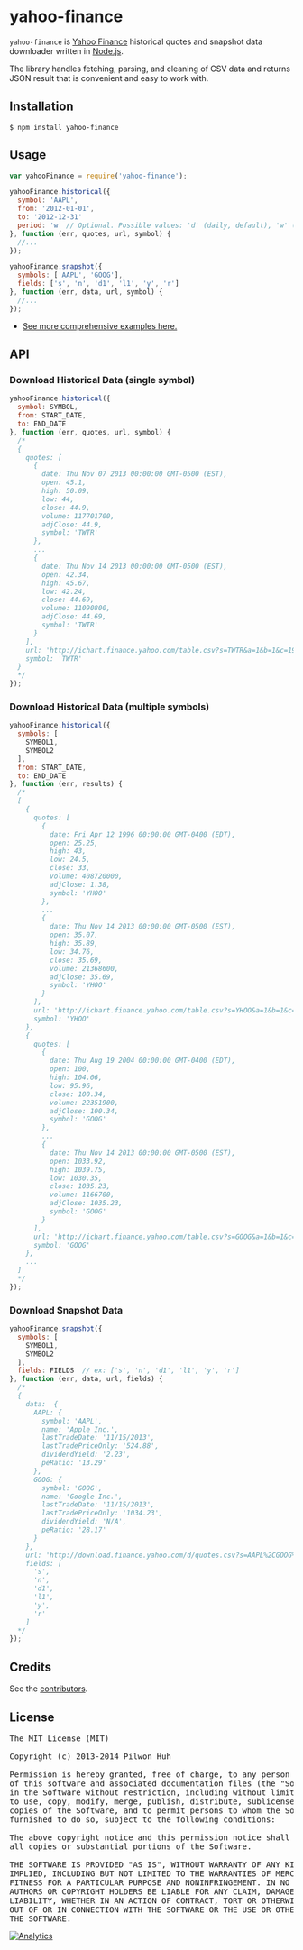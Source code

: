 # yahoo-finance

`yahoo-finance` is [Yahoo Finance](http://finance.yahoo.com/) historical quotes and snapshot data downloader written in [Node.js](http://nodejs.org/).

The library handles fetching, parsing, and cleaning of CSV data and returns JSON result that is convenient and easy to work with.


## Installation

    $ npm install yahoo-finance


## Usage

```js
var yahooFinance = require('yahoo-finance');

yahooFinance.historical({
  symbol: 'AAPL',
  from: '2012-01-01',
  to: '2012-12-31'
  period: 'w' // Optional. Possible values: 'd' (daily, default), 'w' (weekly), 'm' (monthly).
}, function (err, quotes, url, symbol) {
  //...
});

yahooFinance.snapshot({
  symbols: ['AAPL', 'GOOG'],
  fields: ['s', 'n', 'd1', 'l1', 'y', 'r']
}, function (err, data, url, symbol) {
  //...
});
```

* [See more comprehensive examples here.](https://github.com/pilwon/node-yahoo-finance/tree/master/examples)


## API

### Download Historical Data (single symbol)

```js
yahooFinance.historical({
  symbol: SYMBOL,
  from: START_DATE,
  to: END_DATE
}, function (err, quotes, url, symbol) {
  /*
  {
    quotes: [
      {
        date: Thu Nov 07 2013 00:00:00 GMT-0500 (EST),
        open: 45.1,
        high: 50.09,
        low: 44,
        close: 44.9,
        volume: 117701700,
        adjClose: 44.9,
        symbol: 'TWTR'
      },
      ...
      {
        date: Thu Nov 14 2013 00:00:00 GMT-0500 (EST),
        open: 42.34,
        high: 45.67,
        low: 42.24,
        close: 44.69,
        volume: 11090800,
        adjClose: 44.69,
        symbol: 'TWTR'
      }
    ],
    url: 'http://ichart.finance.yahoo.com/table.csv?s=TWTR&a=1&b=1&c=1900&d=11&e=15&f=2013&g=d&ignore=.csv',
    symbol: 'TWTR'
  }
  */
});
```

### Download Historical Data (multiple symbols)

```js
yahooFinance.historical({
  symbols: [
    SYMBOL1,
    SYMBOL2
  ],
  from: START_DATE,
  to: END_DATE
}, function (err, results) {
  /*
  [
    {
      quotes: [
        {
          date: Fri Apr 12 1996 00:00:00 GMT-0400 (EDT),
          open: 25.25,
          high: 43,
          low: 24.5,
          close: 33,
          volume: 408720000,
          adjClose: 1.38,
          symbol: 'YHOO'
        },
        ...
        {
          date: Thu Nov 14 2013 00:00:00 GMT-0500 (EST),
          open: 35.07,
          high: 35.89,
          low: 34.76,
          close: 35.69,
          volume: 21368600,
          adjClose: 35.69,
          symbol: 'YHOO'
        }
      ],
      url: 'http://ichart.finance.yahoo.com/table.csv?s=YHOO&a=1&b=1&c=1900&d=11&e=15&f=2013&g=d&ignore=.csv',
      symbol: 'YHOO'
    },
    {
      quotes: [
        {
          date: Thu Aug 19 2004 00:00:00 GMT-0400 (EDT),
          open: 100,
          high: 104.06,
          low: 95.96,
          close: 100.34,
          volume: 22351900,
          adjClose: 100.34,
          symbol: 'GOOG'
        },
        ...
        {
          date: Thu Nov 14 2013 00:00:00 GMT-0500 (EST),
          open: 1033.92,
          high: 1039.75,
          low: 1030.35,
          close: 1035.23,
          volume: 1166700,
          adjClose: 1035.23,
          symbol: 'GOOG'
        }
      ],
      url: 'http://ichart.finance.yahoo.com/table.csv?s=GOOG&a=1&b=1&c=1900&d=11&e=15&f=2013&g=d&ignore=.csv',
      symbol: 'GOOG'
    },
    ...
  ]
  */
});
```

### Download Snapshot Data

```js
yahooFinance.snapshot({
  symbols: [
    SYMBOL1,
    SYMBOL2
  ],
  fields: FIELDS  // ex: ['s', 'n', 'd1', 'l1', 'y', 'r']
}, function (err, data, url, fields) {
  /*
  {
    data:  {
      AAPL: {
        symbol: 'AAPL',
        name: 'Apple Inc.',
        lastTradeDate: '11/15/2013',
        lastTradePriceOnly: '524.88',
        dividendYield: '2.23',
        peRatio: '13.29'
      },
      GOOG: {
        symbol: 'GOOG',
        name: 'Google Inc.',
        lastTradeDate: '11/15/2013',
        lastTradePriceOnly: '1034.23',
        dividendYield: 'N/A',
        peRatio: '28.17'
      }
    },
    url: 'http://download.finance.yahoo.com/d/quotes.csv?s=AAPL%2CGOOG%2CMSFT%2CIBM%2CAMZN%2CORCL%2CINTC%2CQCOM%2CFB%2CCSCO%2CSAP%2CTSM%2CBIDU%2CEMC%2CHPQ%2CTXN%2CERIC%2CASML%2CCAJ%2CYHOO&f=snd1l1yr',
    fields: [
      's',
      'n',
      'd1',
      'l1',
      'y',
      'r'
    ]
  */
});
```


## Credits

  See the [contributors](https://github.com/pilwon/node-yahoo-finance/graphs/contributors).


## License

<pre>
The MIT License (MIT)

Copyright (c) 2013-2014 Pilwon Huh

Permission is hereby granted, free of charge, to any person obtaining a copy
of this software and associated documentation files (the "Software"), to deal
in the Software without restriction, including without limitation the rights
to use, copy, modify, merge, publish, distribute, sublicense, and/or sell
copies of the Software, and to permit persons to whom the Software is
furnished to do so, subject to the following conditions:

The above copyright notice and this permission notice shall be included in
all copies or substantial portions of the Software.

THE SOFTWARE IS PROVIDED "AS IS", WITHOUT WARRANTY OF ANY KIND, EXPRESS OR
IMPLIED, INCLUDING BUT NOT LIMITED TO THE WARRANTIES OF MERCHANTABILITY,
FITNESS FOR A PARTICULAR PURPOSE AND NONINFRINGEMENT. IN NO EVENT SHALL THE
AUTHORS OR COPYRIGHT HOLDERS BE LIABLE FOR ANY CLAIM, DAMAGES OR OTHER
LIABILITY, WHETHER IN AN ACTION OF CONTRACT, TORT OR OTHERWISE, ARISING FROM,
OUT OF OR IN CONNECTION WITH THE SOFTWARE OR THE USE OR OTHER DEALINGS IN
THE SOFTWARE.
</pre>

[![Analytics](https://ga-beacon.appspot.com/UA-47034562-15/node-yahoo-finance/readme?pixel)](https://github.com/pilwon/node-yahoo-finance)
